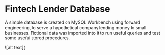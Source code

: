 # Fintech Lender Database

A simple database is created on MySQL Workbench using forward engineering, to serve a hypothetical company lending money to small businesses. Fictional data was imported into it to run useful queries and test some useful stored procedures.

![alt text](
